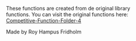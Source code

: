 
These  functions  are  created  from  de  original  library  
functions. You  can  visit  the  original  functions  here:  
[Competitive-Function-Folder-4](https://github.com/H4PE0N/Competitive-Programming/tree/master/Competitive-Program-Folder/Competitive-Functions-Folder-4)

Made by Roy Hampus Fridholm
